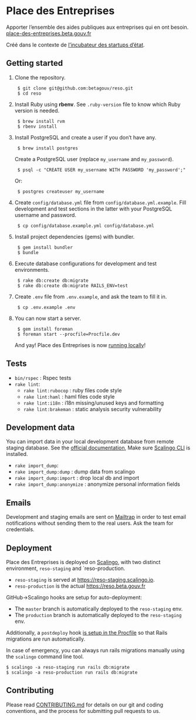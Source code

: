 # Place des Entreprises

Apporter l’ensemble des aides publiques aux entreprises qui en ont besoin. [place-des-entreprises.beta.gouv.fr](https://place-des-entreprises.beta.gouv.fr/)

Créé dans le contexte de [l’incubateur des startups d’état](https://beta.gouv.fr/).

## Getting started

1. Clone the repository.

        $ git clone git@github.com:betagouv/reso.git
        $ cd reso

2. Install Ruby using **rbenv**. See `.ruby-version` file to know which Ruby version is needed.

        $ brew install rvm
        $ rbenv install

3. Install PostgreSQL and create a user if you don’t have any.

        $ brew install postgres

    Create a PostgreSQL user (replace `my_username` and `my_password`).

        $ psql -c "CREATE USER my_username WITH PASSWORD 'my_password';"

    Or:

        $ postgres createuser my_username

4. Create `config/database.yml` file from `config/database.yml.example`. Fill development and test sections in the latter with your PostgreSQL username and password.

        $ cp config/database.example.yml config/database.yml

5. Install project dependencies (gems) with bundler.

        $ gem install bundler
        $ bundle

6. Execute database configurations for development and test environments.

        $ rake db:create db:migrate
        $ rake db:create db:migrate RAILS_ENV=test

7. Create `.env` file from `.env.example`, and ask the team to fill it in.

        $ cp .env.example .env

8. You can now start a server.

        $ gem install foreman
        $ foreman start --procfile=Procfile.dev

    And yay! Place des Entreprises is now [running locally](http://localhost:3000)!

## Tests

- `bin/rspec` : Rspec tests
- `rake lint`:
  - `rake lint:rubocop` : ruby files code style
  - `rake lint:haml` : haml files code style 
  - `rake lint:i18n` : i18n missing/unused keys and formatting
  - `rake lint:brakeman` : static analysis security vulnerability 

## Development data

You can import data in your local development database from remote staging database. See the [official documentation](https://doc.scalingo.com/platform/databases/access), Make sure [Scalingo CLI](http://doc.scalingo.com/app/command-line-tool.html) is installed.

- `rake import_dump`:
 - `rake import_dump:dump` : dump data from scalingo 
 - `rake import_dump:import` : drop local db and import
 - `rake import_dump:anonymize` : anonymize personal information fields

## Emails

Development and staging emails are sent on [Mailtrap](https://mailtrap.io/) in order to test email notifications without sending them to the real users. Ask the team for credentials.

## Deployment

Place des Entreprises is deployed on [Scalingo](http://doc.scalingo.com/languages/ruby/getting-started-with-rails/), with two distinct environment, ``reso-staging`` and `reso-production.

* `reso-staging` is served at https://reso-staging.scalingo.io.
* ``reso-production`` is the actual https://reso.beta.gouv.fr

GitHub->Scalingo hooks are setup for auto-deployment:
* The `master` branch is automatically deployed to the `reso-staging` env.
* The `production` branch is automatically deployed to the `reso-staging` env.  

Additionally, a `postdeploy` hook [is setup in the Procfile](https://doc.scalingo.com/platform/app/postdeploy-hook#applying-migrations) so that Rails migrations are run automatically.  

In case of emergency, you can always run rails migrations manually using the `scalingo` command line tool.
    
    $ scalingo -a reso-staging run rails db:migrate
    $ scalingo -a reso-production run rails db:migrate 

## Contributing

Please read [CONTRIBUTING.md](CONTRIBUTING.md) for details on our git and coding conventions, and the process for submitting pull requests to us.
